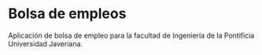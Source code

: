 Bolsa de empleos
================

Aplicación de bolsa de empleo para la facultad de Ingeniería
de la Pontificia Universidad Javeriana.
